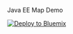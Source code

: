Java EE Map Demo

[![Deploy to Bluemix](https://bluemix.net/deploy/button.png)](https://bluemix.net/deploy?repository=https://hub.jazz.net/git/wsudol/Java.EE.Map.Demo)
